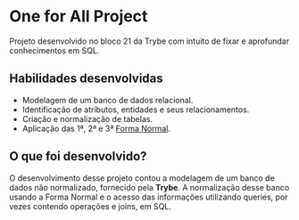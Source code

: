 # One for All Project
Projeto desenvolvido no bloco 21 da Trybe com intuito de fixar e aprofundar conhecimentos em SQL.

## Habilidades desenvolvidas
* Modelagem de um banco de dados relacional.
* Identificação de atributos, entidades e seus relacionamentos.
* Criação e normalização de tabelas.
* Aplicação das 1ª, 2ª e 3ª [Forma Normal](https://medium.com/@diegobmachado/normaliza%C3%A7%C3%A3o-em-banco-de-dados-5647cdf84a12).

## O que foi desenvolvido?
O desenvolvimento desse projeto contou a modelagem de um banco de dados não normalizado, fornecido pela **Trybe**. A normalização desse banco usando a Forma Normal e o acesso das informações utilizando queries, por vezes contendo operações e joins, em SQL.
